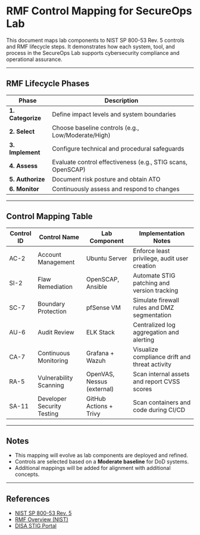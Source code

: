 # RMF Control Mapping for SecureOps Lab

This document maps lab components to NIST SP 800-53 Rev. 5 controls and RMF lifecycle steps. 
It demonstrates how each system, tool, and process in the SecureOps Lab supports cybersecurity compliance and operational assurance.

---

## RMF Lifecycle Phases

| Phase | Description |
|-------|-------------|
| **1. Categorize** | Define impact levels and system boundaries |
| **2. Select**     | Choose baseline controls (e.g., Low/Moderate/High) |
| **3. Implement**  | Configure technical and procedural safeguards |
| **4. Assess**     | Evaluate control effectiveness (e.g., STIG scans, OpenSCAP) |
| **5. Authorize**  | Document risk posture and obtain ATO |
| **6. Monitor**    | Continuously assess and respond to changes |

---

## Control Mapping Table

| Control ID | Control Name | Lab Component | Implementation Notes |
|------------|--------------|----------------|-----------------------|
| AC-2       | Account Management | Ubuntu Server | Enforce least privilege, audit user creation |
| SI-2       | Flaw Remediation | OpenSCAP, Ansible | Automate STIG patching and version tracking |
| SC-7       | Boundary Protection | pfSense VM | Simulate firewall rules and DMZ segmentation |
| AU-6       | Audit Review | ELK Stack | Centralized log aggregation and alerting |
| CA-7       | Continuous Monitoring | Grafana + Wazuh | Visualize compliance drift and threat activity |
| RA-5       | Vulnerability Scanning | OpenVAS, Nessus (external) | Scan internal assets and report CVSS scores |
| SA-11      | Developer Security Testing | GitHub Actions + Trivy | Scan containers and code during CI/CD |

---

## Notes
- This mapping will evolve as lab components are deployed and refined.
- Controls are selected based on a **Moderate baseline** for DoD systems.
- Additional mappings will be added for alignment with additional concepts.

---

## References
- [NIST SP 800-53 Rev. 5](https://csrc.nist.gov/publications/detail/sp/800-53/rev-5/final)
- [RMF Overview (NIST)](https://csrc.nist.gov/publications/detail/sp/800-37/rev-2/final)
- [DISA STIG Portal](https://public.cyber.mil/stigs/)
